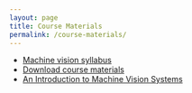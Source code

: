 ```yaml
---
layout: page
title: Course Materials
permalink: /course-materials/
---
```


* [Machine vision syllabus](https://ocw.mit.edu/courses/brain-and-cognitive-sciences/9-913-pattern-recognition-for-machine-vision-fall-2004/syllabus/)
* [Download course materials](https://ocw.mit.edu/courses/electrical-engineering-and-computer-science/6-801-machine-vision-fall-2004/download-course-materials/)
* [An Introduction to Machine Vision Systems](https://www.thomasnet.com/articles/automation-electronics/machine-vision-systems/)
